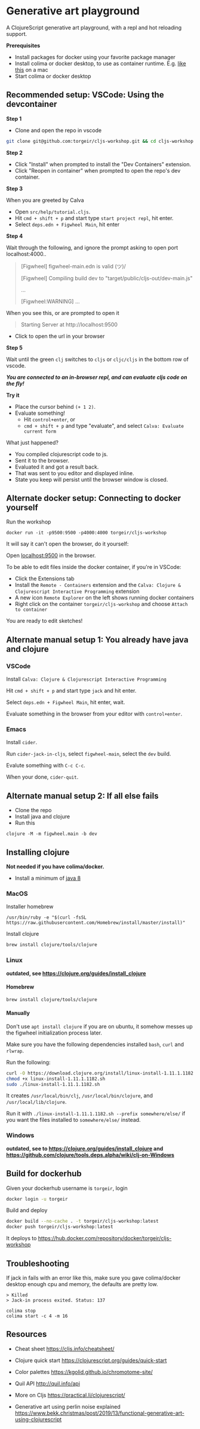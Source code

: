 # Generative art playground

A ClojureScript generative art playground, with a repl and hot reloading support.

**Prerequisites**

- Install packages for docker using your favorite package manager
- Install colima or docker desktop, to use as container runtime. E.g. [like this](https://hjerpbakk.com/blog/2022/02/01/replacing-docker-desktop) on a mac
- Start colima or docker desktop

## Recommended setup: VSCode: Using the devcontainer

**Step 1**

- Clone and open the repo in vscode

```sh
git clone git@github.com:torgeir/cljs-workshop.git && cd cljs-workshop && code .
```

**Step 2**

- Click "Install" when prompted to install the "Dev Containers" extension.
- Click "Reopen in container" when prompted to open the repo's dev container.

**Step 3**

When you are greeted by Calva

- Open `src/help/tutorial.cljs`.
- Hit `cmd + shift + p` and start type `start project repl`, hit enter.
- Select `deps.edn + Figwheel Main`, hit enter

**Step 4**

Wait through the following, and ignore the prompt asking to open port localhost:4000..

> [Figwheel] figwheel-main.edn is valid \(ツ)/
> 
> [Figwheel] Compiling build dev to "target/public/cljs-out/dev-main.js"
> 
> ...
> 
> [Figwheel:WARNING] ...

When you see this, or are prompted to open it

> Starting Server at http://localhost:9500

- Click to open the url in your browser

**Step 5**

Wait until the green `clj` switches to `cljs` or `cljc/cljs` in the bottom row of vscode.

_**You are connected to an in-browser repl, and can evaluate cljs code on the fly!**_

**Try it**

- Place the cursor behind `(+ 1 2)`.
- Evaluate something!
  - Hit `control+enter`, or
  - `cmd + shift + p` and type "evaluate", and select `Calva: Evaluate current form`

What just happened?

- You compiled clojurescript code to js.
- Sent it to the browser.
- Evaluated it and got a result back.
- That was sent to you editor and displayed inline.
- State you keep will persist until the browser window is closed.

## Alternate docker setup: Connecting to docker yourself

Run the workshop

```
docker run -it -p9500:9500 -p4000:4000 torgeir/cljs-workshop
```

It will say it can't open the browser, do it yourself:

Open [localhost:9500](http://localhost:9500) in the browser.

To be able to edit files inside the docker container, if you're in VSCode:

- Click the Extensions tab
- Install the `Remote - Containers` extension and the `Calva: Clojure & Clojurescript Interactive Programming` extension
- A new icon `Remote Explorer` on the left shows running docker containers
- Right click on the container `torgeir/cljs-workshop` and choose `Attach to container`

You are ready to edit sketches!

## Alternate manual setup 1: You already have java and clojure

### VSCode

Install `Calva: Clojure & Clojurescript Interactive Programming`

Hit `cmd + shift + p` and start type `jack` and hit enter.

Select `deps.edn + Figwheel Main`, hit enter, wait.

Evaluate something in the browser from your editor with `control+enter`.

### Emacs

Install `cider`.

Run `cider-jack-in-cljs`, select `figwheel-main`, select the `dev` build.

Evalute something with `C-c C-c`.

When your done, `cider-quit`.

## Alternate manual setup 2: If all else fails

- Clone the repo
- Install java and clojure
- Run this

```
clojure -M -m figwheel.main -b dev
```

## Installing clojure

**Not needed if you have colima/docker.**

- Install a minimum of [java 8](https://adoptopenjdk.net/)

### MacOS

Installer homebrew

```
/usr/bin/ruby -e "$(curl -fsSL https://raw.githubusercontent.com/Homebrew/install/master/install)"
```

Install clojure

```sh
brew install clojure/tools/clojure
```

### Linux

**outdated, see https://clojure.org/guides/install_clojure**

#### Homebrew

```sh
brew install clojure/tools/clojure
```

#### Manually

Don't use `apt install clojure` if you are on ubuntu, it somehow messes up the figwheel initialization process later.

Make sure you have the following dependencies installed `bash`, `curl` and `rlwrap`.

Run the following:

```sh
curl -O https://download.clojure.org/install/linux-install-1.11.1.1182.sh
chmod +x linux-install-1.11.1.1182.sh
sudo ./linux-install-1.11.1.1182.sh
```

It creates `/usr/local/bin/clj`, `/usr/local/bin/clojure`, and `/usr/local/lib/clojure`.

Run it with `./linux-install-1.11.1.1182.sh --prefix somewhere/else/` if you want the files installed to `somewhere/else/` instead.

### Windows

**outdated, see to https://clojure.org/guides/install_clojure and https://github.com/clojure/tools.deps.alpha/wiki/clj-on-Windows**

## Build for dockerhub

Given your dockerhub username is `torgeir`, login

```sh
docker login -u torgeir
```

Build and deploy

```sh
docker build --no-cache . -t torgeir/cljs-workshop:latest
docker push torgeir/cljs-workshop:latest
```

It deploys to https://hub.docker.com/repository/docker/torgeir/cljs-workshop

## Troubleshooting

If jack in fails with an error like this, make sure you gave colima/docker desktop enough cpu and memory, the defaults are pretty low.

```
> Killed
> Jack-in process exited. Status: 137

colima stop
colima start -c 4 -m 16
```

## Resources

- Cheat sheet
https://cljs.info/cheatsheet/

- Clojure quick start
https://clojurescript.org/guides/quick-start

- Color palettes
https://kgolid.github.io/chromotome-site/

- Quil API http://quil.info/api

- More on Cljs
https://practical.li/clojurescript/

- Generative art using perlin noise explained
https://www.bekk.christmas/post/2019/13/functional-generative-art-using-clojurescript


